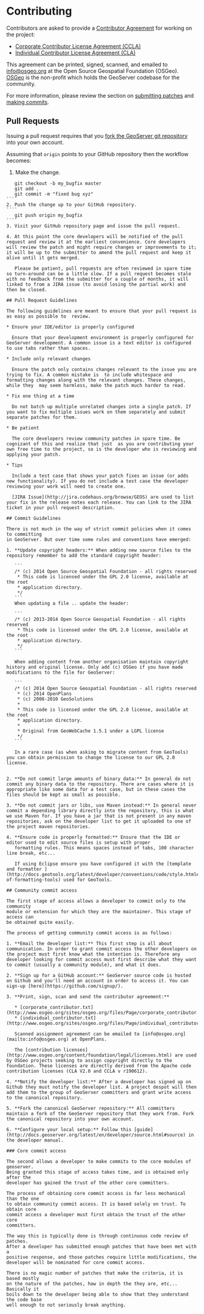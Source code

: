 # Contributing

Contributors are asked to provide a [Contributor Agreement](http://wiki.osgeo.org/wiki/Contributor_Agreement) for working on the project:

* [Corporate Contributor License Agreement (CCLA)](http://wiki.osgeo.org/wiki/Corporate_Contributor_License_Agreement_(CCLA))
* [Individual Contributor License Agreement (CLA)](http://wiki.osgeo.org/wiki/Individual_Contributor_License_Agreement_(CLA))

This agreement can be printed, signed, scanned, and emailed to [info@osgeo.org](mailto:info@osgeo.org) at the Open Source Geospatial Foundation (OSGeo). [OSGeo](http://www.osgeo.org/content/foundation/about.html)
is the non-profit which holds the GeoServer codebase for the community.

For more information, please review the section on  [submitting patches](http://docs.geoserver.org/latest/en/developer/policies/patches.html) and [making commits](http://docs.geoserver.org/latest/en/developer/policies/committing.html).

## Pull Requests

Issuing a pull request requires that you [fork the GeoServer git repository ](https://github.com/geoserver/geoserver/fork_select) into 
your own account.

Assuming that `origin` points to your GitHub repository then the workflow becomes:

1. Make the change.

`````
   git checkout -b my_bugfix master
   git add .
   git commit -m "fixed bug xyz"
````
2. Push the change up to your GitHub repository.
````
   git push origin my_bugfix
````
3. Visit your GitHub repository page and issue the pull request. 

4. At this point the core developers will be notified of the pull request and review it at the earliest convenience. Core developers will review the patch and might require changes or improvements to it; it will be up to the submitter to amend the pull request and keep it alive until it gets merged.

   Please be patient, pull requests are often reviewed in spare time so turn-around can be a little slow. If a pull request becomes stale with no feedback from the submitter for a couple of months, it will linked to from a JIRA issue (to avoid losing the partial work) and then be closed.

## Pull Request Guidelines

The following guidelines are meant to ensure that your pull request is as easy as possible to  review.

* Ensure your IDE/editor is properly configured

  Ensure that your development environment is properly configured for GeoServer development. A common issue is a text editor is configured to use tabs rather than spaces.

* Include only relevant changes

  Ensure the patch only contains changes relevant to the issue you are trying to fix. A common mistake is  to include whitespace and formatting changes along with the relevant changes. These changes, while they  may seem harmless, make the patch much harder to read.

* Fix one thing at a time

  Do not batch up multiple unrelated changes into a single patch. If you want to fix multiple issues work on them separately and submit separate patches for them.

* Be patient

  The core developers review community patches in spare time. Be cognizant of this and realize that just  as you are contributing your own free time to the project, so is the developer who is reviewing and applying your patch.

* Tips

  Include a test case that shows your patch fixes an issue (or adds new functionality). If you do not include a test case the developer reviewing your work will need to create one.

  [JIRA Issue](http://jira.codehaus.org/browse/GEOS) are used to list your fix in the release notes each release. You can link to the JIRA ticket in your pull request description.

## Commit Guidelines

There is not much in the way of strict commit policies when it comes to committing
in GeoServer. But over time some rules and conventions have emerged:

1. **Update copyright headers:** When adding new source files to the repository remember to add the standard copyright header:

   ```
   /* (c) 2014 Open Source Geospatial Foundation - all rights reserved
    * This code is licensed under the GPL 2.0 license, available at the root
    * application directory.
    */
   ```
   When updating a file .. update the header:

   ```
   /* (c) 2013-2014 Open Source Geospatial Foundation - all rights reserved
    * This code is licensed under the GPL 2.0 license, available at the root
    * application directory.
    */
   ```

   When adding content from another organisation maintain copyright history and original license. Only add (c) OSGeo if you have made modifications to the file for GeoServer:

   ```
   /* (c) 2014 Open Source Geospatial Foundation - all rights reserved
    * (c) 2014 OpenPlans
    * (c) 2008-2010 GeoSolutions
    * 
    * This code is licensed under the GPL 2.0 license, available at the root
    * application directory.
    * 
    * Original from GeoWebCache 1.5.1 under a LGPL license 
    */
   ```

   In a rare case (as when asking to migrate content from GeoTools) you can obtain permission to change the license to our GPL 2.0 license.


2. **Do not commit large amounts of binary data:** In general do not commit any binary data to the repository. There are cases where it is appropriate like some data for a test case, but in these cases the files should be kept as small as possible.

3. **Do not commit jars or libs, use Maven instead:** In general never commit a depending library directly into the repository, this is what we use Maven for. If you have a jar that is not present in any maven repositories, ask on the developer list to get it uploaded to one of the project maven repositories.

4. **Ensure code is properly formatted:** Ensure that the IDE or editor used to edit source files is setup with proper
   formatting rules. This means spaces instead of tabs, 100 character line break, etc...

   If using Eclipse ensure you have configured it with the [template and formatter ](http://docs.geotools.org/latest/developer/conventions/code/style.html#use-of-formatting-tools) used for GeoTools.

## Community commit access

The first stage of access allows a developer to commit only to the community
module or extension for which they are the maintainer. This stage of access can
be obtained quite easily.

The process of getting community commit access is as follows:

1. **Email the developer list:** This first step is all about communication. In order to grant commit access the other developers on the project must first know what the intention is. Therefore any developer looking for commit access must first describe what they want to commit (usually a community module), and what it does.

2. **Sign up for a GitHub account:** GeoServer source code is hosted on Github and you'll need an account in order to access it. You can sign-up [here](https://github.com/signup/).

3. **Print, sign, scan and send the contributor agreement:**

   * [corporate_contributor.txt](http://www.osgeo.org/sites/osgeo.org/files/Page/corporate_contributor.tx)
   * [individual_contributor.txt](http://www.osgeo.org/sites/osgeo.org/files/Page/individual_contributor.txt)

   Scanned assignment agreement can be emailed to [info@osgeo.org](mailto:info@osgeo.org) at OpenPlans.

   The [contribution licenses](http://www.osgeo.org/content/foundation/legal/licenses.html) are used by OSGeo projects seeking to assign copyright directly to the foundation. These licenses are directly derived from the Apache code contribution licenses (CLA V2.0 and CCLA v r190612).

4. **Notify the developer list:** After a developer has signed up on Github they must notify the developer list. A project despot will then add them to the group of GeoServer committers and grant write access to the canonical repository.

5. **Fork the canonical GeoServer repository:** All committers maintain a fork of the GeoServer repository that they work from. Fork the canonical repository into your own account.

6. **Configure your local setup:** Follow this [guide](http://docs.geoserver.org/latest/en/developer/source.html#source) in the developer manual.

### Core commit access

The second allows a developer to make commits to the core modules of geoserver.
Being granted this stage of access takes time, and is obtained only after the
developer has gained the trust of the other core committers.

The process of obtaining core commit access is far less mechanical than the one
to obtain community commit access. It is based solely on trust. To obtain core
commit access a developer must first obtain the trust of the other core
committers.

The way this is typically done is through continuous code review of patches.
After a developer has submitted enough patches that have been met with a
positive response, and those patches require little modifications, the
developer will be nominated for core commit access.

There is no magic number of patches that make the criteria, it is based mostly
on the nature of the patches, how in depth the they are, etc... Basically it
boils down to the developer being able to show that they understand the code base
well enough to not seriously break anything.
